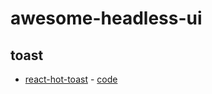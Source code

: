 # awesome-headless-ui

## toast

- [react-hot-toast](https://github.com/timolins/react-hot-toast) - [code](https://github.com/timolins/react-hot-toast)
